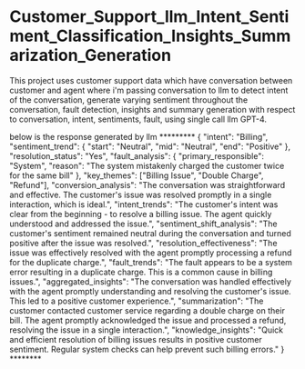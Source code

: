 # Customer_Support_llm_Intent_Sentiment_Classification_Insights_Summarization_Generation
This project uses customer support data which have conversation between customer and agent where i'm passing conversation to llm to detect intent of the conversation, generate varying sentiment throughout the conversation, fault detection, insights and summary generation with respect to conversation, intent, sentiments, fault, using single call llm GPT-4.

below is the response generated by llm
********* {
    "intent": "Billing",
    "sentiment_trend": {
        "start": "Neutral",
        "mid": "Neutral",
        "end": "Positive"
    },
    "resolution_status": "Yes",
    "fault_analysis": {
        "primary_responsible": "System",
        "reason": "The system mistakenly charged the customer twice for the same bill"
    },
    "key_themes": ["Billing Issue", "Double Charge", "Refund"],
    "conversion_analysis": "The conversation was straightforward and effective. The customer's issue was resolved promptly in a single interaction, which is ideal.",
    "intent_trends": "The customer's intent was clear from the beginning - to resolve a billing issue. The agent quickly understood and addressed the issue.",
    "sentiment_shift_analysis": "The customer's sentiment remained neutral during the conversation and turned positive after the issue was resolved.",
    "resolution_effectiveness": "The issue was effectively resolved with the agent promptly processing a refund for the duplicate charge.",
    "fault_trends": "The fault appears to be a system error resulting in a duplicate charge. This is a common cause in billing issues.",
    "aggregated_insights": "The conversation was handled effectively with the agent promptly understanding and resolving the customer's issue. This led to a positive customer experience.",
    "summarization": "The customer contacted customer service regarding a double charge on their bill. The agent promptly acknowledged the issue and processed a refund, resolving the issue in a single interaction.",
    "knowledge_insights": "Quick and efficient resolution of billing issues results in positive customer sentiment. Regular system checks can help prevent such billing errors."
} ********
